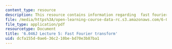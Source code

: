 ```yaml
---
content_type: resource
description: This resource contains information regarding  fast fourier transform.
file: /media/https%3A/open-learning-course-data-rc.s3.amazonaws.com/6-046j-design-and-analysis-of-algorithms-spring-2012/dcfa155d0ae636c210bebd70e3b87ba1_MIT6_046JS12_lec05.pdf
file_type: application/pdf
resourcetype: Document
title: '6.046J Lecture 5: Fast Fourier transform'
uid: dcfa155d-0ae6-36c2-10be-bd70e3b87ba1
---
```

